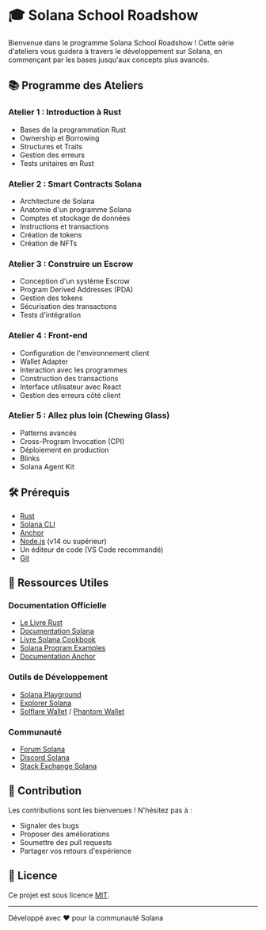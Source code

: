 # 🎓 Solana School Roadshow

Bienvenue dans le programme Solana School Roadshow ! Cette série d'ateliers vous guidera à travers le développement sur Solana, en commençant par les bases jusqu'aux concepts plus avancés.

## 📚 Programme des Ateliers

### Atelier 1 : Introduction à Rust

- Bases de la programmation Rust
- Ownership et Borrowing
- Structures et Traits
- Gestion des erreurs
- Tests unitaires en Rust

### Atelier 2 : Smart Contracts Solana

- Architecture de Solana
- Anatomie d'un programme Solana
- Comptes et stockage de données
- Instructions et transactions
- Création de tokens
- Création de NFTs

### Atelier 3 : Construire un Escrow

- Conception d'un système Escrow
- Program Derived Addresses (PDA)
- Gestion des tokens
- Sécurisation des transactions
- Tests d'intégration

### Atelier 4 : Front-end

- Configuration de l'environnement client
- Wallet Adapter
- Interaction avec les programmes
- Construction des transactions
- Interface utilisateur avec React
- Gestion des erreurs côté client

### Atelier 5 : Allez plus loin (Chewing Glass)

- Patterns avancés
- Cross-Program Invocation (CPI)
- Déploiement en production
- Blinks
- Solana Agent Kit

## 🛠 Prérequis

- [Rust](https://www.rust-lang.org/tools/install)
- [Solana CLI](https://docs.solana.com/cli/install-solana-cli-tools)
- [Anchor](https://www.anchor-lang.com/docs/installation)
- [Node.js](https://nodejs.org/) (v14 ou supérieur)
- Un éditeur de code (VS Code recommandé)
- [Git](https://git-scm.com/)

## 📖 Ressources Utiles

### Documentation Officielle

- [Le Livre Rust](https://doc.rust-lang.org/book/)
- [Documentation Solana](https://docs.solana.com/)
- [Livre Solana Cookbook](https://solanacookbook.com/)
- [Solana Program Examples](https://github.com/solana-developers/program-examples)
- [Documentation Anchor](https://www.anchor-lang.com/)

### Outils de Développement

- [Solana Playground](https://beta.solpg.io/)
- [Explorer Solana](https://explorer.solana.com/)
- [Solflare Wallet](https://solflare.com/) / [Phantom Wallet](https://phantom.app/)

### Communauté

- [Forum Solana](https://forums.solana.com/)
- [Discord Solana](https://solana.com/discord)
- [Stack Exchange Solana](https://solana.stackexchange.com/)

## 🤝 Contribution

Les contributions sont les bienvenues ! N'hésitez pas à :

- Signaler des bugs
- Proposer des améliorations
- Soumettre des pull requests
- Partager vos retours d'expérience

## 📝 Licence

Ce projet est sous licence [MIT](LICENSE).

---

Développé avec ❤️ pour la communauté Solana
